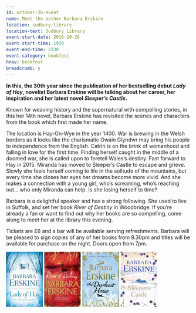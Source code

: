 ```yaml
---
id: october-26-event
name: Meet the author Barbara Erskine
location: sudbury-library
location-text: Sudbury Library
event-start-date: 2016-10-26
event-start-time: 1930
event-end-time: 2130
event-category: bookfest
hnav: bookfest
breadcrumb: y
---
```

**In this, the 30th year since the publication of her bestselling debut <cite>Lady of Hay</cite>, novelist Barbara Erskine will be talking about her career, her inspiration and her latest novel <cite>Sleeper’s Castle</cite>.**

Known for weaving history and the supernatural with compelling stories, in this her 14th novel, Barbara Erskine has revisited the scenes and characters from the book which first made her name.

The location is Hay-On-Wye in the year 1400. War is brewing in the Welsh borders as it looks like the charismatic Owain Glyndwr may bring his people to independence from the English. Catrin is on the brink of womanhood and falling in love for the first time. Finding herself caught in the middle of a doomed war, she is called upon to foretell Wales’s destiny.
Fast forward to Hay in 2015. Miranda has moved to Sleeper’s Castle to escape and grieve. Slowly she feels herself coming to life in the solitude of the mountains, but every time she closes her eyes her dreams become more vivid. And she makes a connection with a young girl, who’s screaming, who’s reaching out… who only Miranda can help. Is she losing herself to time?

Barbara is a delightful speaker and has a strong following. She used to live in Suffolk, and set her book <cite>River of Destiny</cite> in Woodbridge. If you’re already a fan or want to find out why her books are so compelling, come along to meet her at the library this evening.

Tickets are £6 and a bar will be available serving refreshments. Barbara will be pleased to sign copies of any of her books from 8.30pm and titles will be available for purchase on the night. Doors open from 7pm.

<img src="/images/article/barbara-erskine-lady-of-hay.jpg" alt="Lady of Hay" class="{% include /c/img-float-left.html %}" />
<img src="/images/article/barbara-erskine-river-of-destiny.jpg" alt="River of Destiny" class="{% include /c/img-float-left.html %}" />
<img src="/images/article/barbara-erskine-the-darkest-hour.jpg" alt="The Darkest Hour" class="{% include /c/img-float-left.html %}" />
<img src="/images/article/barbara-erskine-sleepers-castle.jpg" alt="Sleeper's castle" class="{% include /c/img-float-left.html %}" />
